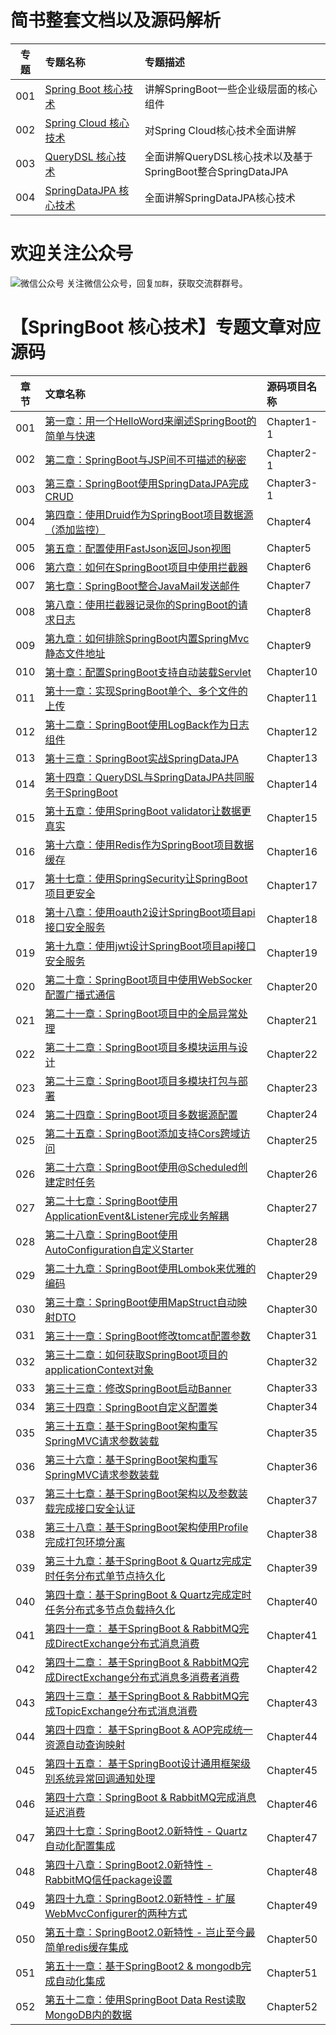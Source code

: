 ﻿# 简书整套文档以及源码解析

|专题		| 专题名称     															|专题描述	 |
|:-----:	| :---------------------------------------------------------------------|:-----------|
|001		| [Spring Boot 核心技术](http://www.jianshu.com/c/3f69deddbed3)			|讲解SpringBoot一些企业级层面的核心组件|
|002		| [Spring Cloud 核心技术](http://www.jianshu.com/c/1faac22666e7)		|对Spring Cloud核心技术全面讲解|
|003		| [QueryDSL 核心技术](http://www.jianshu.com/c/ab4789177827)			|全面讲解QueryDSL核心技术以及基于SpringBoot整合SpringDataJPA|
|004		| [SpringDataJPA 核心技术](http://www.jianshu.com/c/f1b269bb2fd6)		|全面讲解SpringDataJPA核心技术|

# 欢迎关注公众号

![微信公众号](http://resource.hengboy.com/image/qrcode.jpg)
关注微信公众号，回复`加群`，获取交流群群号。

# 【SpringBoot 核心技术】专题文章对应源码

|章节		| 文章名称     															|源码项目名称|
|:-----:	| :---------------------------------------------------------------------|:-----------|
|001		|[第一章：用一个HelloWord来阐述SpringBoot的简单与快速](http://www.jianshu.com/p/2a37c26d1928)					|Chapter1-1  |
|002		|[第二章：SpringBoot与JSP间不可描述的秘密](http://www.jianshu.com/p/90a84c814d0c)					|Chapter2-1  |
|003		|[第三章：SpringBoot使用SpringDataJPA完成CRUD](http://www.jianshu.com/p/b6932740f3c0)					|Chapter3-1  |
|004		|[第四章：使用Druid作为SpringBoot项目数据源（添加监控）](http://www.jianshu.com/p/e84e2709f383)					|Chapter4  |
|005		|[第五章：配置使用FastJson返回Json视图](http://www.jianshu.com/p/14df78573cb2)					|Chapter5  |
|006		|[第六章：如何在SpringBoot项目中使用拦截器](http://www.jianshu.com/p/f69b21731b41)					|Chapter6  |
|007		|[第七章：SpringBoot整合JavaMail发送邮件](http://www.jianshu.com/p/0991f0841b0a)					|Chapter7  |
|008		|[第八章：使用拦截器记录你的SpringBoot的请求日志](http://www.jianshu.com/p/890c23a1b3d7)					|Chapter8  |
|009		|[第九章：如何排除SpringBoot内置SpringMvc静态文件地址](http://www.jianshu.com/p/c6ab1081fd5f)					|Chapter9  |
|010		|[第十章：配置SpringBoot支持自动装载Servlet](http://www.jianshu.com/p/2973bdd083ef)					|Chapter10  |
|011		|[第十一章：实现SpringBoot单个、多个文件的上传](http://www.jianshu.com/p/7903b6ebe47f)					|Chapter11  |
|012		|[第十二章：SpringBoot使用LogBack作为日志组件](http://www.jianshu.com/p/06b6574943df)					|Chapter12  |
|013		|[第十三章：SpringBoot实战SpringDataJPA](http://www.jianshu.com/p/9d5bf0e4943f)					|Chapter13  |
|014		|[第十四章：QueryDSL与SpringDataJPA共同服务于SpringBoot](http://www.jianshu.com/p/7379173e1970)					|Chapter14  |
|015		|[第十五章：使用SpringBoot validator让数据更真实](http://www.jianshu.com/p/e111d3fbc583)					|Chapter15  |
|016		|[第十六章：使用Redis作为SpringBoot项目数据缓存](http://www.jianshu.com/p/5a70b13a4fa7)					|Chapter16  |
|017		|[第十七章：使用SpringSecurity让SpringBoot项目更安全](http://www.jianshu.com/p/c3b49d0a490b)					|Chapter17  |
|018		|[第十八章：使用oauth2设计SpringBoot项目api接口安全服务](http://www.jianshu.com/p/ded9dc32f550)					|Chapter18  |
|019		|[第十九章：使用jwt设计SpringBoot项目api接口安全服务](http://www.jianshu.com/p/2503cde90c55)					|Chapter19  |
|020		|[第二十章：SpringBoot项目中使用WebSocker配置广播式通信](http://www.jianshu.com/p/19cec6fbf422)					|Chapter20  |
|021		|[第二十一章：SpringBoot项目中的全局异常处理](http://www.jianshu.com/p/1c6207d8ee9d)					|Chapter21  |
|022		|[第二十二章：SpringBoot项目多模块运用与设计](http://www.jianshu.com/p/33809a23e91a)					|Chapter22  |
|023		|[第二十三章：SpringBoot项目多模块打包与部署](http://www.jianshu.com/p/37d083ce2063)					|Chapter23  |
|024		|[第二十四章：SpringBoot项目多数据源配置](http://www.jianshu.com/p/9f812e651319)					|Chapter24  |
|025		|[第二十五章：SpringBoot添加支持Cors跨域访问](http://www.jianshu.com/p/c6ea21b64f6e)					|Chapter25  |
|026		|[第二十六章：SpringBoot使用@Scheduled创建定时任务](http://www.jianshu.com/p/c7492aeb35a1)					|Chapter26  |
|027		|[第二十七章：SpringBoot使用ApplicationEvent&Listener完成业务解耦](http://www.jianshu.com/p/4359dd4b36a6)					|Chapter27  |
|028		|[第二十八章：SpringBoot使用AutoConfiguration自定义Starter](http://www.jianshu.com/p/188065e1137b)					|Chapter28  |
|029		|[第二十九章：SpringBoot使用Lombok来优雅的编码](http://www.jianshu.com/p/9bd6ce692ab1)					|Chapter29  |
|030		|[第三十章：SpringBoot使用MapStruct自动映射DTO](http://www.jianshu.com/p/3f20ca1a93b0)					|Chapter30  |
|031		|[第三十一章：SpringBoot修改tomcat配置参数](http://www.jianshu.com/p/a4bb58331107)					|Chapter31  |
|032		|[第三十二章：如何获取SpringBoot项目的applicationContext对象](http://www.jianshu.com/p/3cd2d4e73eb7)					|Chapter32  |
|033		|[第三十三章：修改SpringBoot启动Banner](http://www.jianshu.com/p/c1f7617c99aa)					|Chapter33  |
|034		|[第三十四章：SpringBoot自定义配置类](http://www.jianshu.com/p/2c2cdb80fe47)					|Chapter34  |
|035		|[第三十五章：基于SpringBoot架构重写SpringMVC请求参数装载](http://www.jianshu.com/p/d8f844711bf4)					|Chapter35  |
|036		|[第三十六章：基于SpringBoot架构重写SpringMVC请求参数装载](http://www.jianshu.com/p/24ebb66c25cb)					|Chapter36  |
|037		|[第三十七章：基于SpringBoot架构以及参数装载完成接口安全认证](http://www.jianshu.com/p/e22691d2ad90)					|Chapter37  |
|038		|[第三十八章：基于SpringBoot架构使用Profile完成打包环境分离](http://www.jianshu.com/p/23b4f882f397)					|Chapter38  |
|039		|[第三十九章：基于SpringBoot & Quartz完成定时任务分布式单节点持久化](http://www.jianshu.com/p/d52d62fb2ac6)					|Chapter39  |
|040		|[第四十章：基于SpringBoot & Quartz完成定时任务分布式多节点负载持久化](http://www.jianshu.com/p/49133c107143)					|Chapter40  |
|041		|[第四十一章： 基于SpringBoot & RabbitMQ完成DirectExchange分布式消息消费](http://www.jianshu.com/p/6b62a0ed2491)					|Chapter41  |
|042		|[第四十二章： 基于SpringBoot & RabbitMQ完成DirectExchange分布式消息多消费者消费](http://www.jianshu.com/p/4cccb48ccef7)					|Chapter42  |
|043		|[第四十三章： 基于SpringBoot & RabbitMQ完成TopicExchange分布式消息消费](http://www.jianshu.com/p/ca279fb70008)				|Chapter43  |
|044		|[第四十四章： 基于SpringBoot & AOP完成统一资源自动查询映射](https://www.jianshu.com/u/092df3f77bca)					|Chapter44  |
|045		|[第四十五章： 基于SpringBoot设计通用框架级别系统异常回调通知处理](https://www.jianshu.com/p/a1e006db24e1)					|Chapter45  |
|046		|[第四十六章：SpringBoot & RabbitMQ完成消息延迟消费](https://www.jianshu.com/p/b74a14c7f31d)|Chapter46  |
|047		|[第四十七章：SpringBoot2.0新特性 - Quartz自动化配置集成](https://www.jianshu.com/p/056281e057b3)|Chapter47  |
|048		|[第四十八章：SpringBoot2.0新特性 - RabbitMQ信任package设置](https://www.jianshu.com/p/13fd9ff0648d)|Chapter48  |
|049		|[第四十九章：SpringBoot2.0新特性 - 扩展WebMvcConfigurer的两种方式](https://www.jianshu.com/p/77482f0b59e9)|Chapter49  |
|050		|[第五十章：SpringBoot2.0新特性 - 岂止至今最简单redis缓存集成](https://www.jianshu.com/p/4ccd4512700f)|Chapter50  |
|051		|[第五十一章：基于SpringBoot2 & mongodb完成自动化集成](https://www.jianshu.com/p/2ec104e4ab39)					|Chapter51  |
|052		|[第五十二章：使用SpringBoot Data Rest读取MongoDB内的数据](https://www.jianshu.com/p/69da713e18f6)					|Chapter52  |




